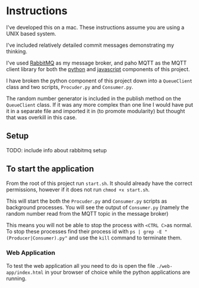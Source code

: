 # Instructions

I've developed this on a mac. These instructions assume you are using a UNIX based system.

I've included relatively detailed commit messages demonstrating my thinking.

I've used [RabbitMQ](https://www.rabbitmq.com/) as my message broker, and paho MQTT as the MQTT client library for both the [python](https://pypi.org/project/paho-mqtt/) and [javascript](https://www.eclipse.org/paho/clients/js/) components of this project.

I have broken the python component of this project down into a `QueueClient` class and two scripts, `Procuder.py` and `Consumer.py`.

The random number generator is included in the publish method on the `QueueClient` class. If it was any more complex than one line I would have put it in a separate file and imported it in (to promote modularity) but thought that was overkill in this case.

## Setup

TODO: include info about rabbitmq setup

## To start the application

From the root of this project run `start.sh`. It should already have the correct permissions, however if it does not run `chmod +x start.sh`.

This will start the both the `Procuder.py` and `Consumer.py` scripts as background processes. You will see the output of `Consumer.py` (namely the random number read from the MQTT topic in the message broker)

This means you will not be able to stop the process with `<CTRL C>`as normal. To stop these processes find their process id with `ps | grep -E "(Producer|Consumer).py"` and use the `kill` command to terminate them.

### Web Application

To test the web application all you need to do is open the file `./web-app/index.html` in your browser of choice while the python applications are running.
